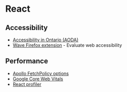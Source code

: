 # React

## Accessibility

* [Accessibility in Ontario (AODA)](https://www.ontario.ca/page/accessibility-in-ontario)
* [Wave Firefox extension](https://addons.mozilla.org/en-CA/firefox/addon/wave-accessibility-tool/?utm_source=addons.mozilla.org&utm_medium=referral&utm_content=search) - Evaluate web accessibility

## Performance

* [Apollo FetchPolicy options](https://www.apollographql.com/docs/react/data/queries/#setting-a-fetch-policy)
* [Google Core Web Vitals](https://web.dev/vitals/)
* [React profiler](https://reactjs.org/docs/profiler.html)
